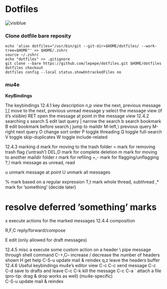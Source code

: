 # Dotfiles

![visiblue](.screenshots/screenshot1.png)


### Clone dotfile bare reposity

```
echo 'alias dotfiles="/usr/bin/git --git-dir=$HOME/dotfiles/ --work-tree=$HOME"' >> $HOME/.zshrc
source ~/.zshrc
echo "dotfiles" >> .gitignore
git clone --bare https://github.com/lepepe/dotfiles.git $HOME/dotfiles
dotfiles checkout
dotfiles config --local status.showUntrackedFiles no
```

### mu4e

**KeyBindings**

The keybindings
12.4.1 key description
n,p	view the next, previous message
],[	move to the next, previous unread message
y	select the message view (if it’s visible)
RET	open the message at point in the message view
12.4.2 searching
s	search
S	edit last query
|	narrow the search
b	search bookmark
B	edit bookmark before search
j	jump to maildir
M-left,\	previous query
M-right	next query
O	change sort order
P	toggle threading
Q	toggle full-search
V	toggle skip-duplicates
W	toggle include-related
 	 
12.4.3 marking
d	mark for moving to the trash folder
=	mark for removing trash flag (’untrash’)
DEL,D	mark for complete deletion
m	mark for moving to another maildir folder
r	mark for refiling
+,-	mark for flagging/unflagging
?,!	mark message as unread, read
 	 
u	unmark message at point
U	unmark all messages
 	 
%	mark based on a regular expression
T,t	mark whole thread, subthread
<insert>,*	mark for ’something’ (decide later)
#	resolve deferred ’something’ marks
 	 
x	execute actions for the marked messages
12.4.4 composition
 	 
R,F,C	reply/forward/compose
 	 
E	edit (only allowed for draft messages)
 	 
12.4.5 misc
a	execute some custom action on a header
\	pipe message through shell command
C-+,C–	increase / decrease the number of headers shown
H	get help
C-S-u	update mail & reindex
q,z	leave the headers buffer
12.4.6 Useful keybindings mu4e’s editor view
C-c C-c	send message
C-c C-d	save to drafts and leave
C-c C-k	kill the message
C-c C-a	` attach a file (pro-tip: drag & drop works as well)
(mu4e-specific)	 
C-S-u	update mail & reindex
